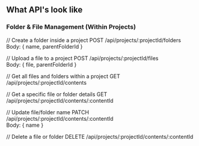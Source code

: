 ## What API's look like

### Folder & File Management (Within Projects)

// Create a folder inside a project
POST /api/projects/:projectId/folders  
Body: { name, parentFolderId }

// Upload a file to a project
POST /api/projects/:projectId/files  
Body: { file, parentFolderId }

// Get all files and folders within a project
GET /api/projects/:projectId/contents

// Get a specific file or folder details
GET /api/projects/:projectId/contents/:contentId

// Update file/folder name
PATCH /api/projects/:projectId/contents/:contentId  
Body: { name }

// Delete a file or folder
DELETE /api/projects/:projectId/contents/:contentId
